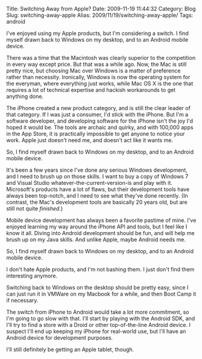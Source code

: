 Title: Switching Away from Apple?
Date: 2009-11-19 11:44:32
Category: Blog
Slug: switching-away-apple
Alias: 2009/11/19/switching-away-apple/
Tags: android


I've enjoyed using my Apple products, but I'm considering a switch. I find myself drawn back to Windows on my desktop, and to an Android mobile device.
<!--break-->
There was a time that the Macintosh was clearly superior to the competition in every way except price. But that was a while ago. Now, the Mac is still pretty nice, but choosing Mac over Windows is a matter of preference rather than necessity. Ironically, Windows is now the operating system for the everyman, where everything just works, while Mac OS X is the one that requires a lot of technical expertise and hackish workarounds to get anything done.

The iPhone created a new product category, and is still the clear leader of that category. If I was just a consumer, I'd stick with the iPhone. But I'm a software developer, and developing software for the iPhone isn't the joy I'd hoped it would be. The tools are archaic and quirky, and with 100,000 apps in the App Store, it is practically impossible to get anyone to notice your work. Apple just doesn't need me, and doesn't act like it wants me.

So, I find myself drawn back to Windows on my desktop, and to an Android mobile device.

It's been a few years since I've done any serious Windows development, and I need to brush up on those skills. I want to buy a copy of Windows 7 and Visual Studio whatever-the-current-version-is and play with it. Microsoft's products have a lot of flaws, but their development tools have always been top-notch, and I need to see what they've done recently. (In contrast, the Mac's development tools are basically 20 years old, but are still not quite *finished*.)

Mobile device development has always been a favorite pastime of mine. I've enjoyed learning my way around the iPhone API and tools, but I feel like I know it all. Diving into Android development should be fun, and will help me brush up on my Java skills. And unlike Apple, maybe Android needs me.

So, I find myself drawn back to Windows on my desktop, and to an Android mobile device.

I don't hate Apple products, and I'm not bashing them. I just don't find them interesting anymore.

Switching back to Windows on the desktop should be pretty easy, since I can just run it in VMWare on my Macbook for a while, and then Boot Camp it if necessary.

The switch from iPhone to Android would take a lot more commitment, so I'm going to go slow with that. I'll start by playing with the Android SDK, and I'll try to find a store with a Droid or other top-of-the-line Android device. I suspect I'll end up keeping my iPhone for real-world use, but I'll have an Android device for development purposes.

I'll still definitely be getting an Apple tablet, though.
